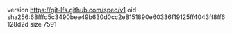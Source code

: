 version https://git-lfs.github.com/spec/v1
oid sha256:68fffd5c3490bee49b630d0cc2e8151890e60336f19125ff4043ff8ff6128d2d
size 7591
